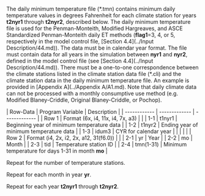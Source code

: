 The daily minimum temperature file (\*.tmn) contains minimum daily temperature values in degrees Fahrenheit 
for each climate station for years **t2nyr1** through **t2nyr2**, described below. The daily minimum temperature file 
is used for the Penman-Monteith, Modified Hargreaves, and ASCE Standardized Penman-Monteith daily ET methods 
(**flag1**=3, 4, or 5, respectively in the model control file, [Section 4.4](../Input Description/44.md)). The data must be in calendar year 
format.  The file must contain data for all years in the simulation between **nyr1** and **nyr2**, defined in the model 
control file (see [Section 4.4](../Input Description/44.md)).  There must be a one-to-one correspondence between the climate stations listed 
in the climate station data file (\*.cli) and the climate station data in the daily minimum temperature file. An 
example is provided in [Appendix A](../Appendix A/A1.md).  Note that daily climate data can not be processed with a monthly consumptive 
use method (e.g. Modified Blaney-Criddle, Original Blaney-Criddle, or Pochop).

 | Row-Data | Program Variable | Description |
    | ------------ | ------------- | ------------- |
	| Row 1 | Format (6x, i4, 11x, i4, 7x, a3) | |
	| 1-1 | t1nyr1 | Beginning year of minimum temperature data |
	| 1-2 | t1nyr2 | Ending year of minimum temperature data |
	| 1-3 | idum3 | CYR for calendar year |
	| | | |
	| Row 2 | Format (i4, 2x, i2, 2x, a12, 31(f6.0)) | |
	| 2-1 | yr | Year |
	| 2-2 | mo | Month |
	| 2-3 | tid | Temperature station ID |
	| 2-4 | tmn(1-31) | Minimum temperature for days 1-31 in month **mo** |

Repeat for the number of temperature stations.

Repeat for each month in year **yr**.

Repeat for each year **t2nyr1** through **t2nyr2**.
